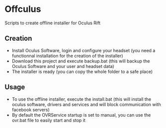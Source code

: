 # Offculus
Scripts to create offline installer for Oculus Rift

## Creation
 - Install Oculus Software, login and configure your headset (you need a functionnal installation for the creation of the installer)
 - Download this project and execute backup.bat (this will backup the Oculus Software and your user and headset data)
 - The installer is ready (you can copy the whole folder to a safe place)

## Usage
 - To use the offline installer, execute the install.bat (this will install the oculus software, drivers and services and will block communication with facebook servers)
 - By default the OVRService startup is set to manual, you can use the ovr.bat file to easily start and stop it
